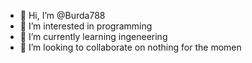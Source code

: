 - 👋 Hi, I’m @Burda788
- 👀 I’m interested in programming
- 🌱 I’m currently learning ingeneering
- 💞️ I’m looking to collaborate on nothing for the momen

